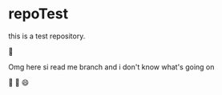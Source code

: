 # repoTest
this is a test repository.



:pizza:

Omg here si read me branch and i don't know what's going on

:tada: :pizza:
:smile:

